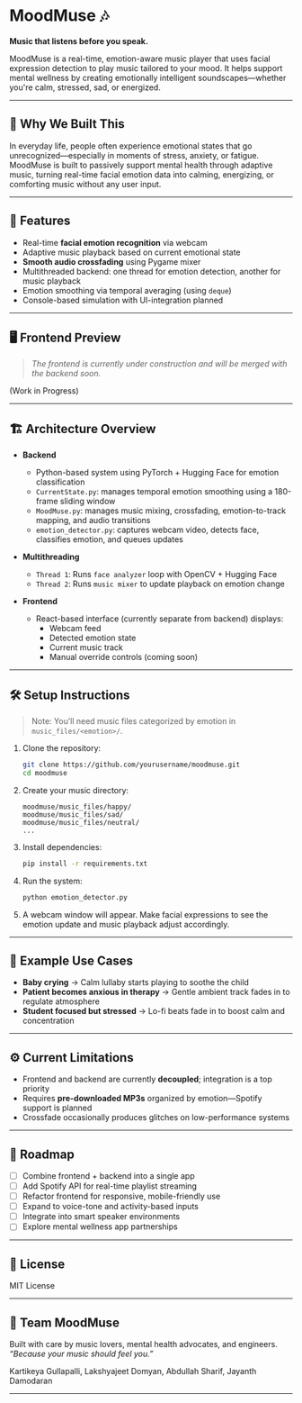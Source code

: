# MoodMuse 🎶

**Music that listens before you speak.**

MoodMuse is a real-time, emotion-aware music player that uses facial expression detection to play music tailored to your mood. It helps support mental wellness by creating emotionally intelligent soundscapes—whether you're calm, stressed, sad, or energized.

---

## 🧠 Why We Built This

In everyday life, people often experience emotional states that go unrecognized—especially in moments of stress, anxiety, or fatigue. MoodMuse is built to passively support mental health through adaptive music, turning real-time facial emotion data into calming, energizing, or comforting music without any user input.

---

## 🎯 Features

- Real-time **facial emotion recognition** via webcam  
- Adaptive music playback based on current emotional state  
- **Smooth audio crossfading** using Pygame mixer  
- Multithreaded backend: one thread for emotion detection, another for music playback  
- Emotion smoothing via temporal averaging (using `deque`)  
- Console-based simulation with UI-integration planned  

---

## 🖥️ Frontend Preview

> _The frontend is currently under construction and will be merged with the backend soon._

(Work in Progress)

---

## 🏗️ Architecture Overview

- **Backend**
  - Python-based system using PyTorch + Hugging Face for emotion classification
  - `CurrentState.py`: manages temporal emotion smoothing using a 180-frame sliding window
  - `MoodMuse.py`: manages music mixing, crossfading, emotion-to-track mapping, and audio transitions
  - `emotion_detector.py`: captures webcam video, detects face, classifies emotion, and queues updates

- **Multithreading**
  - `Thread 1`: Runs `face analyzer` loop with OpenCV + Hugging Face
  - `Thread 2`: Runs `music mixer` to update playback on emotion change

- **Frontend**
  - React-based interface (currently separate from backend) displays:
    - Webcam feed
    - Detected emotion state
    - Current music track
    - Manual override controls (coming soon)

---

## 🛠️ Setup Instructions

> Note: You’ll need music files categorized by emotion in `music_files/<emotion>/`.

1. Clone the repository:
   ```bash
   git clone https://github.com/yourusername/moodmuse.git
   cd moodmuse
   ```

2. Create your music directory:
   ```
   moodmuse/music_files/happy/
   moodmuse/music_files/sad/
   moodmuse/music_files/neutral/
   ...
   ```

3. Install dependencies:
   ```bash
   pip install -r requirements.txt
   ```

4. Run the system:
   ```bash
   python emotion_detector.py
   ```

5. A webcam window will appear. Make facial expressions to see the emotion update and music playback adjust accordingly.

---

## 🧪 Example Use Cases

- **Baby crying** → Calm lullaby starts playing to soothe the child  
- **Patient becomes anxious in therapy** → Gentle ambient track fades in to regulate atmosphere  
- **Student focused but stressed** → Lo-fi beats fade in to boost calm and concentration  

---

## ⚙️ Current Limitations

- Frontend and backend are currently **decoupled**; integration is a top priority  
- Requires **pre-downloaded MP3s** organized by emotion—Spotify support is planned  
- Crossfade occasionally produces glitches on low-performance systems  

---

## 🚧 Roadmap

- [ ] Combine frontend + backend into a single app  
- [ ] Add Spotify API for real-time playlist streaming  
- [ ] Refactor frontend for responsive, mobile-friendly use  
- [ ] Expand to voice-tone and activity-based inputs  
- [ ] Integrate into smart speaker environments  
- [ ] Explore mental wellness app partnerships  

---

## 📄 License

MIT License

---

## 🙌 Team MoodMuse

Built with care by music lovers, mental health advocates, and engineers.  
_“Because your music should feel you.”_

Kartikeya Gullapalli, 
Lakshyajeet Domyan, 
Abdullah Sharif, 
Jayanth Damodaran

---

